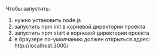 Чтобы запустить: 
1. нужно установить node.js 
2. запустить npm init в корневой директории проекта 
3. запустить npm start в корневой директории проекта 
4. в браузере по-умолчанию должен открыться адрес: http://localhost:3000/